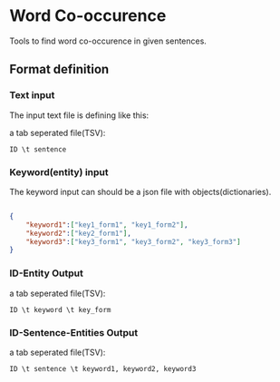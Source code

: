 # Word Co-occurence

Tools to find word co-occurence in given sentences.

## Format definition

### Text input

The input text file is defining like this:

a tab seperated file(TSV):

`ID \t sentence`

### Keyword(entity) input

The keyword input can should be a json file with objects(dictionaries).

```json

{
    "keyword1":["key1_form1", "key1_form2"],
    "keyword2":["key2_form1"],
    "keyword3":["key3_form1", "key3_form2", "key3_form3"]
}

```

### ID-Entity Output

a tab seperated file(TSV):

`ID \t keyword \t key_form`

### ID-Sentence-Entities Output

a tab seperated file(TSV):

`ID \t sentence \t keyword1, keyword2, keyword3`